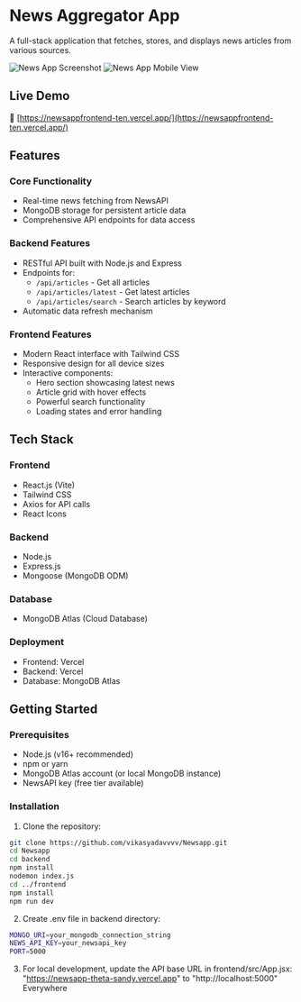 # News Aggregator App

A full-stack application that fetches, stores, and displays news articles from various sources.

![News App Screenshot](https://github.com/user-attachments/assets/aa370375-0c2f-4b92-8712-83135dd438ac)
![News App Mobile View](https://github.com/user-attachments/assets/538c16a2-94d5-42ca-ba38-21261baec42f)

## Live Demo
🔗 [https://newsappfrontend-ten.vercel.app/](https://newsappfrontend-ten.vercel.app/)

## Features

### Core Functionality
- Real-time news fetching from NewsAPI
- MongoDB storage for persistent article data
- Comprehensive API endpoints for data access

### Backend Features
- RESTful API built with Node.js and Express
- Endpoints for:
  - `/api/articles` - Get all articles
  - `/api/articles/latest` - Get latest articles
  - `/api/articles/search` - Search articles by keyword
- Automatic data refresh mechanism

### Frontend Features
- Modern React interface with Tailwind CSS
- Responsive design for all device sizes
- Interactive components:
  - Hero section showcasing latest news
  - Article grid with hover effects
  - Powerful search functionality
  - Loading states and error handling

## Tech Stack

### Frontend
- React.js (Vite)
- Tailwind CSS
- Axios for API calls
- React Icons

### Backend
- Node.js
- Express.js
- Mongoose (MongoDB ODM)

### Database
- MongoDB Atlas (Cloud Database)

### Deployment
- Frontend: Vercel
- Backend: Vercel
- Database: MongoDB Atlas

## Getting Started

### Prerequisites
- Node.js (v16+ recommended)
- npm or yarn
- MongoDB Atlas account (or local MongoDB instance)
- NewsAPI key (free tier available)


### Installation


1. Clone the repository:
```bash
git clone https://github.com/vikasyadavvvv/Newsapp.git
cd Newsapp
cd backend
npm install
nodemon index.js
cd ../frontend
npm install
npm run dev
```

2. Create .env file in backend directory:
```bash
MONGO_URI=your_mongodb_connection_string
NEWS_API_KEY=your_newsapi_key
PORT=5000
```
3. For local development, update the API base URL in frontend/src/App.jsx: "https://newsapp-theta-sandy.vercel.app" to  "http://localhost:5000" Everywhere


